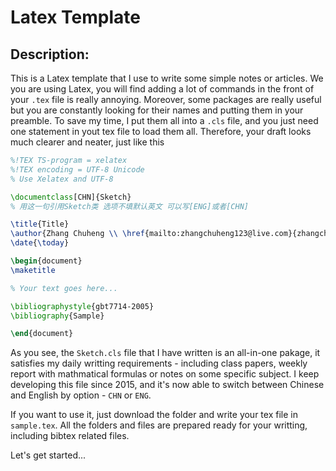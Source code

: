 # Latex Template

## Description:

This is a Latex template that I use to write some simple notes or articles. We you are using Latex, you will find adding a lot of commands in the front of your ``.tex`` file is really annoying. Moreover, some packages are really useful but you are constantly looking for their names and putting them in your preamble. To save my time, I put them all into a ``.cls`` file, and you just need one statement in yout tex file to load them all. Therefore, your draft looks much clearer and neater, just like this

```latex
%!TEX TS-program = xelatex
%!TEX encoding = UTF-8 Unicode
% Use Xelatex and UTF-8

\documentclass[CHN]{Sketch}
% 用这一句引用Sketch类 选项不填默认英文 可以写[ENG]或者[CHN] 

\title{Title}
\author{Zhang Chuheng \\ \href{mailto:zhangchuheng123@live.com}{zhangchuheng123@live.com}}
\date{\today} 

\begin{document} 
\maketitle

% Your text goes here...

\bibliographystyle{gbt7714-2005}
\bibliography{Sample}

\end{document}
```

As you see, the ``Sketch.cls`` file that I have written is an all-in-one pakage, it satisfies my daily writting requirements - including class papers, weekly report with mathmatical formulas or notes on some specific subject. I keep developing this file since 2015, and it's now able to switch between Chinese and English by option - ``CHN`` or ``ENG``.

If you want to use it, just download the folder and write your tex file in ``sample.tex``. All the folders and files are prepared ready for your writting, including bibtex related files. 

Let's get started...
